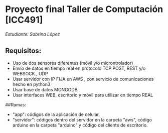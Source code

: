 # Proyecto final Taller de Computación [ICC491]
###### Estudiante: Sabrina López

## Requisitos:
* Uso de dos sensores diferentes  (móvil y/o microntrolador)
* Envío de datos en tiempo real en protocolo TCP POST, REST y/o WEBSOCK , UDP
* Usar servidor con IP FIJA en AWS , con servicio de comunicaciones hecho en python3
* Usar base de datos MONGODB
* Usar interfaces WEB,  escritorio  y móvil para utilizar en tiempo REAL

##Ramas:
- "app": códigos de la aplicación de celular.
- "servidor": códigos dentro del servidor en la carpeta "aws", código arduino en la carpeta "arduino" y código del cliente de escritorio.
